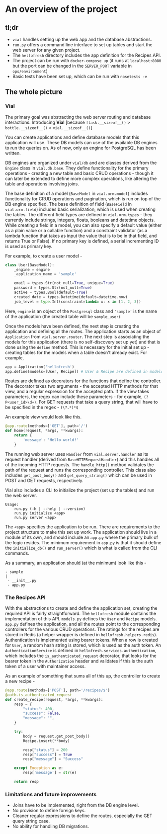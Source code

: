 # An overview of the project

## tl;dr

* `vial` handles setting up the web app and the database abstractions.
* `run.py` offers a command line interface to set up tables and start the web server for any given project.
* The `hellofresh` directory includes the app definition for the Recipes API.
* The project can be run with `docker-compose up` (it runs at `localhost:8080` but the port can be changed in the `SERVER_PORT` variable in `ops/environment`)
* Basic tests have been set up, which can be run with `nosetests -v`

## The whole picture

### Vial

The primary goal was abstracting the web server routing and database interactions. Introducing **Vial** [because `flask.__sizeof__()` > `bottle.__sizeof__()` > `vial.__sizeof__()`]

You can create applications and define database models that this application will use. These DB models can use of the available DB engines to run the queries on. As of now, only an engine for PostgreSQL has been written. 

DB engines are organized under `vial/db` and are classes derived from the `Engine` class in `vial.db.base`. They define functionality for the primary operations - creating a new table and basic CRUD operations - though it can later be extended to define more complex operations, like altering the table and operations involving joins. 

The base definition of a model (`BaseModel` in `vial.orm.model`) includes functionality for CRUD operations and pagination, which is run on top of the DB engine specified. The base definition of field (`BaseField` in `vial.orm.field`) includes basic serialization, which is used when creating the tables. The different field types are defined in `vial.orm.types` - they currently include strings, integers, floats, booleans and datetime objects. While creating a field in a model, you can also specify a default value (either as a plain value or a callable function) and a constraint validator (as a lambda function that takes as input the value that is to be in that field, and returns True or False). If no primary key is defined, a serial incrementing ID is used as primary key.

For example, to create a user model - 

```python
class User(BaseModel):
    _engine = engine
    _application_name = 'sample'

    email = types.Str(not_null=True, unique=True)
    password = types.Str(not_null=True)
    active = types.Bool(default=True)
    created_date = types.Datetime(default=datetime.now)
    job_level = type.Int(constraint=lambda x: x in [1, 2, 3])
```

Here, `engine` is an object of the `Postgresql` class and `'sample'` is the name of the application (the created table will be `sample_user`)

Once the models have been defined, the next step is creating the application and defining all the routes. The application starts as an object of `Application` from `vial.server.router`. The next step is associating the models for this application (there is no self-discovery set up yet) and that is done using the `define` method. This is necessary for the initial set up - creating tables for the models when a table doesn't already exist. For example,

```python
app = Application('hellofresh')
app.define(models=[User, Recipe]) # User & Recipe are defined in models.py
```

Routes are defined as decorators for the functions that define the controller. The decorator takes two arguments - the accepted HTTP methods for that view, and a regular expression for the accepted path. If the view takes parameters, the regex can include these parameters - for example, `(?P<user_id>\d+)`. For GET requests that take a query string, that will have to be specified in the regex - `(\?.*)*$`

An example view would look like this.

```python
@app.route(methods=['GET'], path='/')
def home(request, *args, **kwargs):
    return {
        'message': 'Hello world!'
    }
```

The running web server uses `Handler` from `vial.server.handler` as its request handler (derived from `BaseHTTPRequestHandler`) and this handles all of the incoming HTTP requests. The `handle_http()` method validates the path of the request and runs the corresponding controller. This class also includes `get_post_body()` and `get_query_string()` which can be used in POST and GET requests, respectively.

Vial also includes a CLI to initialize the project (set up the tables) and run the web server. 

```
Usage:
    run.py (-h | --help | --version)
    run.py initialize <app>
    run.py server <app>
```

The `<app>` specifies the application to be run. There are requirements to the project structure to make this set up work. The application should live in a module of its own, and should include an `app.py` where the primary bulk of the logic resides. The minimum requirement in `app.py` is that it should define the `initialize_db()` and `run_server()` which is what is called from the CLI commands.

As a summary, an application should (at the minimum) look like this - 

```
- sample
|
 - __init__.py
 - app.py
```

### The Recipes API

With the abstractions to create and define the application set, creating the required API is fairly straightforward. The `hellofresh` module contains the implementation of this API. `models.py` defines the `User` and `Recipe` models. `app.py` defines the application, and all the routes point to the corresponding controllers for the various CRUD operations. The ratings for the recipes are stored in Redis (a helper wrapper is defined in `hellofresh.helpers.redis`). Authentication is implemented using bearer tokens. When a row is created for `User`, a random hash string is stored, which is used as the auth token. An `AuthenticationService` is defined in `hellofresh.services.authentication`, which includes the `is_authenticated_request` decorator, that looks for the bearer token in the `Authorization` header and validates if this is the auth token of a user with maintainer access. 

As an example of something that sums all of this up, the controller to create a new recipe - 
```python
@app.route(methods=['POST'], path='/recipes/$')
@auth.is_authenticated_request
def create_recipe(request, *args, **kwargs):
    resp = {
        "status": 400,
        "success": False,
        "message": "",
    }

    try:
        body = request.get_post_body()
        Recipe.insert(**body)

        resp["status"] = 200
        resp["success"] = True
        resp["message"] = "Success"

    except Exception as e:
        resp['message'] = str(e)

    return resp

```

### Limitations and future improvements

* Joins have to be implemented, right from the DB engine level.
* No provision to define foreign keys.
* Cleaner regular expressions to define the routes, especially the GET query string case.
* No ability for handling DB migrations.
